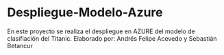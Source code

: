 # Despliegue-Modelo-Azure
En este proyecto se realiza el despliegue en AZURE del modelo de clasifiación del Titanic.
Elaborado por: Andrés Felipe Acevedo y Sebastián Betancur
